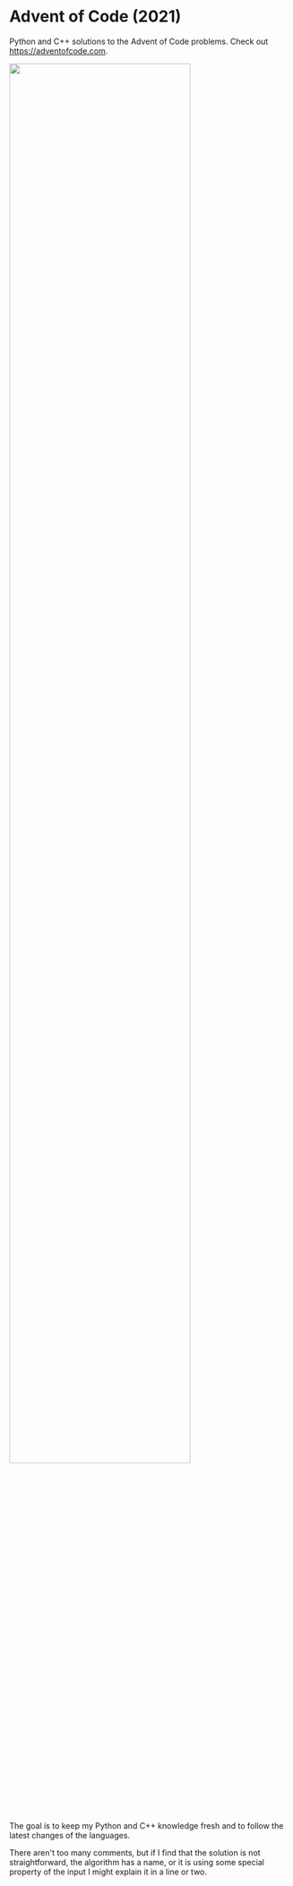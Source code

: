 # Advent of Code (2021)
Python and C++ solutions to the Advent of Code problems.
Check out https://adventofcode.com.

<a href="https://adventofcode.com"><img src="2021/calendar.svg" width="80%" /></a>

The goal is to keep my Python and C++ knowledge fresh and to follow the latest changes of the languages.

There aren't too many comments, but if I find that the solution is not straightforward, the algorithm has a name, or it is 
using some special property of the input I might explain it in a line or two. 
